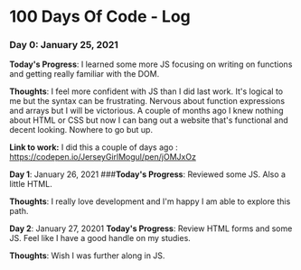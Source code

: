 # 100 Days Of Code - Log

### Day 0: January 25, 2021 
**Today's Progress**: I learned some more JS focusing on writing on functions and getting really familiar with the DOM.

**Thoughts**: I feel more confident with JS than I did last work.  It's logical to me but the syntax can be frustrating.  Nervous about function expressions and arrays but I will be victorious.  A couple of months ago I knew nothing about HTML or CSS but now I can bang out a website that's functional and decent looking. Nowhere to go but up.

**Link to work:** I did this a couple of days ago :  https://codepen.io/JerseyGirlMogul/pen/jOMJxOz

**Day 1**: January 26, 2021
###**Today's Progress**: Reviewed some JS.  Also a little HTML. 

**Thoughts**:  I really love development and I'm happy I am able to explore this path.

**Day 2**: January 27, 20201
**Today's Progress**:  Review HTML forms and some JS.  Feel like I have a good handle on my studies.

**Thoughts**: Wish I was further along in JS.

